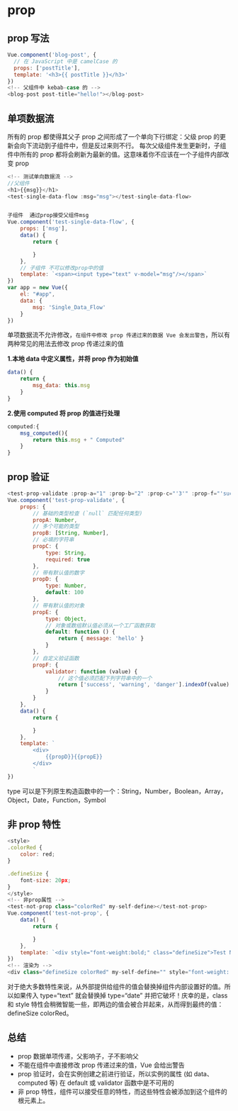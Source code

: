 # prop

## prop 写法

```js
Vue.component('blog-post', {
  // 在 JavaScript 中是 camelCase 的
  props: ['postTitle'],
  template: '<h3>{{ postTitle }}</h3>'
})
<!-- 父组件中 kebab-case 的 -->
<blog-post post-title="hello!"></blog-post>
```

## 单项数据流

所有的 prop 都使得其父子 prop 之间形成了一个单向下行绑定：父级 prop 的更新会向下流动到子组件中，但是反过来则不行。
每次父级组件发生更新时，子组件中所有的 prop 都将会刷新为最新的值。这意味着你不应该在一个子组件内部改变 prop

```js
<!-- 测试单向数据流 -->
//父组件
<h1>{{msg}}</h1>
<test-single-data-flow :msg="msg"></test-single-data-flow>


子组件  通过prop接受父组件msg
Vue.component('test-single-data-flow', {
    props: ['msg'],
    data() {
        return {

        }
    },
    // 子组件 不可以修改prop中的值
    template: `<span><input type="text" v-model="msg"/></span>`
})
var app = new Vue({
    el: "#app",
    data: {
        msg: 'Single_Data_Flow'
    }
})
```

单项数据流不允许修改，`在组件中修改 prop 传递过来的数据 Vue 会发出警告`，所以有两种常见的用法去修改 prop 传递过来的值

**1.本地 data 中定义属性，并将 prop 作为初始值**

```js
data() {
    return {
        msg_data: this.msg
    }
}
```

**2.使用 computed 将 prop 的值进行处理**

```js
computed:{
    msg_computed(){
        return this.msg + " Computed"
    }
}
```

## prop 验证

```js
<test-prop-validate :prop-a="1" :prop-b="2" :prop-c="'3'" :prop-f="'success'"></test-prop-validate>
Vue.component('test-prop-validate', {
    props: {
        // 基础的类型检查 (`null` 匹配任何类型)
        propA: Number,
        // 多个可能的类型
        propB: [String, Number],
        // 必填的字符串
        propC: {
            type: String,
            required: true
        },
        // 带有默认值的数字
        propD: {
            type: Number,
            default: 100
        },
        // 带有默认值的对象
        propE: {
            type: Object,
            // 对象或数组默认值必须从一个工厂函数获取
            default: function () {
                return { message: 'hello' }
            }
        },
        // 自定义验证函数
        propF: {
            validator: function (value) {
                // 这个值必须匹配下列字符串中的一个
                return ['success', 'warning', 'danger'].indexOf(value) !== -1
            }
        }
    },
    data() {
        return {

        }
    },
    template: `
        <div>
            {{propD}}{{propE}}
        </div>
        `
})
```

type 可以是下列原生构造函数中的一个：String，Number，Boolean，Array，Object，Date，Function，Symbol

## 非 prop 特性

```js
<style>
.colorRed {
    color: red;
}

.defineSize {
    font-size: 20px;
}
</style>
<!-- 非prop属性 -->
<test-not-prop class="colorRed" my-self-define></test-not-prop>
Vue.component('test-not-prop', {
    data() {
        return {

        }
    },
    template: `<div style="font-weight:bold;" class="defineSize">Test Not Prop</div>`
})
<!-- 渲染为 -->
<div class="defineSize colorRed" my-self-define="" style="font-weight: bold;">Test Not Prop</div>
```

对于绝大多数特性来说，从外部提供给组件的值会替换掉组件内部设置好的值。所以如果传入 type=“text” 就会替换掉 type=“date” 并把它破坏！庆幸的是，class 和 style 特性会稍微智能一些，即两边的值会被合并起来，从而得到最终的值：defineSize colorRed。

## 总结

- prop 数据单项传递，父影响子，子不影响父
- 不能在组件中直接修改 prop 传递过来的值，Vue 会给出警告
- prop 验证时，会在实例创建之前进行验证，所以实例的属性 (如 data、computed 等) 在 default 或 validator 函数中是不可用的
- 非 prop 特性，组件可以接受任意的特性，而这些特性会被添加到这个组件的根元素上。
